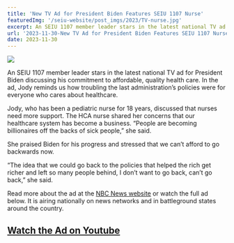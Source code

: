 ```yaml
---
title: 'New TV Ad for President Biden Features SEIU 1107 Nurse'
featuredImg: '/seiu-website/post_imgs/2023/TV-nurse.jpg'
excerpt: An SEIU 1107 member leader stars in the latest national TV ad for President Biden discussing his commitment to affordable, quality health care. In the ad, Jody reminds us how troubling the last administration’s policies were for everyone who cares about healthcare.
url: '2023-11-30-New TV Ad for President Biden Features SEIU 1107 Nurse'
date: 2023-11-30
---
```


![](/post_imgs/2023/TV-nurse.jpg)

An SEIU 1107 member leader stars in the latest national TV ad for President Biden discussing his commitment to affordable, quality health care. In the ad, Jody reminds us how troubling the last administration’s policies were for everyone who cares about healthcare.

Jody, who has been a pediatric nurse for 18 years, discussed that nurses need more support. The HCA nurse shared her concerns that our healthcare system has become a business. “People are becoming billionaires off the backs of sick people,” she said.

She praised Biden for his progress and stressed that we can’t afford to go backwards now.

“The idea that we could go back to the policies that helped the rich get richer and left so many people behind, I don’t want to go back, can’t go back,” she said.

Read more about the ad at the [NBC News website](https://www.nbcnews.com/meet-the-press/meetthepressblog/biden-campaign-hits-trump-health-care-new-tv-ad-rcna127319) or watch the full ad below. It is airing nationally on news networks and in battleground states around the country.

## **[Watch the Ad on Youtube](https://www.youtube.com/watch?v=rzbbwRKqhbI)**


